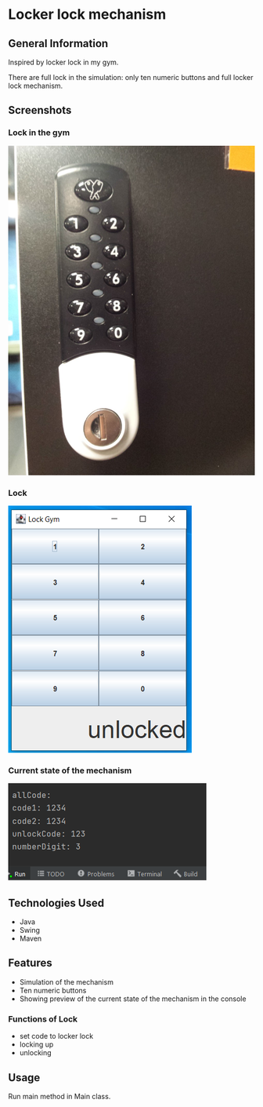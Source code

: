 # Locker lock mechanism

## General Information
Inspired by locker lock in my gym.

There are full lock in the simulation: only ten numeric buttons and full locker lock mechanism.

## Screenshots

### Lock in the gym
![LockGym](./img/lockGym.png)

### Lock
![Lock](./img/lock.png)

### Current state of the mechanism
![Current](./img/current.png)


## Technologies Used
- Java
- Swing
- Maven

## Features
- Simulation of the mechanism
- Ten numeric buttons
- Showing preview of the current state of the mechanism in the console

### Functions of Lock
- set code to locker lock
- locking up
- unlocking

## Usage
Run main method in Main class.